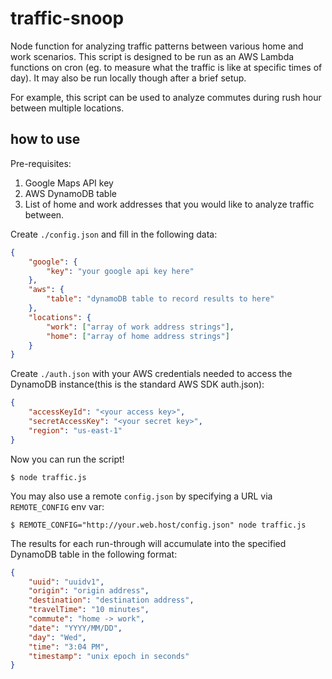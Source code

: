 # traffic-snoop
Node function for analyzing traffic patterns between various home and work scenarios. This script is designed to be run as
an AWS Lambda functions on cron (eg. to measure what the traffic is like at specific times of day). It may also be run locally though after a brief setup.

For example, this script can be used to analyze commutes during rush hour between multiple locations.

## how to use
Pre-requisites:

1. Google Maps API key
2. AWS DynamoDB table
3. List of home and work addresses that you would like to analyze traffic between.

Create `./config.json` and fill in the following data:

```json
{
	"google": {
		"key": "your google api key here"
	},
	"aws": {
		"table": "dynamoDB table to record results to here"
	},
	"locations": {
		"work": ["array of work address strings"],
		"home": ["array of home address strings"]
	}
}
```

Create `./auth.json` with your AWS credentials needed to access the DynamoDB instance(this is the standard AWS SDK auth.json):

```json
{
	"accessKeyId": "<your access key>",
	"secretAccessKey": "<your secret key>",
	"region": "us-east-1"
}
```

Now you can run the script!

`$ node traffic.js`

You may also use a remote `config.json` by specifying a URL via `REMOTE_CONFIG` env var:

`$ REMOTE_CONFIG="http://your.web.host/config.json" node traffic.js`

The results for each run-through will accumulate into the specified DynamoDB table in the following format:

```json
{
	"uuid": "uuidv1",
	"origin": "origin address",
	"destination": "destination address",
	"travelTime": "10 minutes",
	"commute": "home -> work",
	"date": "YYYY/MM/DD",
	"day": "Wed",
	"time": "3:04 PM",
	"timestamp": "unix epoch in seconds"
}
```